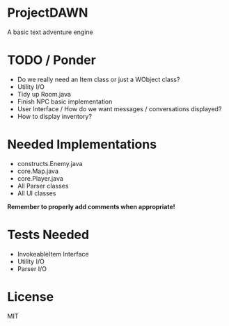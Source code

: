 ProjectDAWN
===========

A basic text adventure engine

TODO / Ponder
=============

- Do we really need an Item class or just a WObject class?
- Utility I/O
- Tidy up Room.java
- Finish NPC basic implementation
- User Interface / How do we want messages / conversations displayed?
- How to display inventory?

Needed Implementations
======================

- constructs.Enemy.java
- core.Map.java
- core.Player.java
- All Parser classes
- All UI classes

**Remember to properly add comments when appropriate!**

Tests Needed
============

- InvokeableItem Interface
- Utility I/O
- Parser I/O

License
=======

MIT
